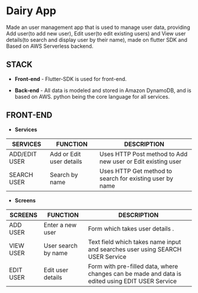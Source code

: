 


# Dairy App

Made an user management app that is used to manage user data, providing Add user(to add new user), Edit user(to edit existing users) and View user details(to search and display user by their name), made on flutter SDK and Based on AWS Serverless backend.

## STACK

 - **Front-end** - Flutter-SDK is used for front-end.
  
 - **Back-end** - All data is modeled and stored in Amazon DynamoDB, and is based on AWS. python being the core language for all services.

## FRONT-END
 
 - **Services**
 
| SERVICES | FUNCTION | DESCRIPTION |
|--|--|--|
| ADD/EDIT USER | Add or Edit user details | Uses HTTP Post method to Add new user or Edit existing user |
|SEARCH USER | Search by name| Uses HTTP Get method to search for existing user by name|


 - **Screens**
 

|SCREENS|FUNCTION | DESCRIPTION|
|--|--|--|
| ADD USER| Enter a new user  |Form which takes user details .	 |
|VIEW USER| User search by name| Text field which takes name input and searches user using SEARCH USER Service
|EDIT USER| Edit user details | Form with pre-filled data, where changes can be made and data is edited using EDIT USER Service

